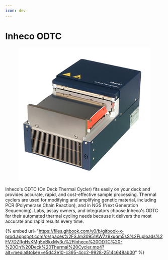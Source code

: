 ```yaml
---
icon: dev
---
```


# Inheco ODTC

<figure><img src="../../../.gitbook/assets/image (13) (1) (1) (1) (1) (1) (1) (1) (1).png" alt=""><figcaption></figcaption></figure>

Inheco's ODTC (On Deck Thermal Cycler) fits easily on your deck and provides accurate, rapid, and cost-effective sample processing. Thermal cyclers are used for modifying and amplifying genetic material, including PCR (Polymerase Chain Reaction), and in NGS (Next Generation Sequencing). Labs, assay owners, and integrators choose Inheco's ODTC for their automated thermal cycling needs because it delivers the most accurate and rapid results every time.

{% embed url="https://files.gitbook.com/v0/b/gitbook-x-prod.appspot.com/o/spaces%2FSJm30951AW7z9xuqm5sS%2Fuploads%2FV7DZRgHsKMg5oBkxMy3u%2FInheco%20ODTC%20-%20On%20Deck%20Thermal%20Cycler.mp4?alt=media&token=e5d43e10-c395-4cc2-9928-2514c648ab00" %}
